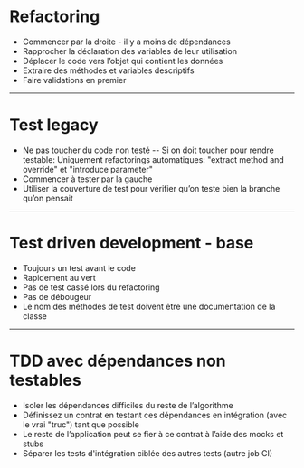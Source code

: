 # Refactoring
- Commencer par la droite - il y a moins de dépendances
- Rapprocher la déclaration des variables de leur utilisation
- Déplacer le code vers l’objet qui contient les données
- Extraire des méthodes et variables descriptifs
- Faire validations en premier

---
# Test legacy
- Ne pas toucher du code non testé
-- Si on doit toucher pour rendre testable: Uniquement refactorings automatiques: "extract method and override" et "introduce parameter"
- Commencer à tester par la gauche
- Utiliser la couverture de test pour vérifier qu’on teste bien la branche qu’on pensait

---
# Test driven development - base
- Toujours un test avant le code
- Rapidement au vert
- Pas de test cassé lors du refactoring
- Pas de débougeur
- Le nom des méthodes de test doivent être une documentation de la classe

---
# TDD avec dépendances non testables
- Isoler les dépendances difficiles du reste de l’algorithme
- Définissez un contrat en testant ces dépendances en intégration (avec le vrai "truc") tant que possible
- Le reste de l’application peut se fier à ce contrat à l’aide des mocks et stubs
- Séparer les tests d'intégration ciblée des autres tests (autre job CI) 

